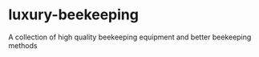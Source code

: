 # luxury-beekeeping
A collection of high quality beekeeping equipment and better beekeeping methods
